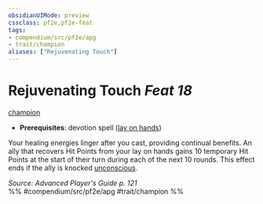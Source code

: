 ```yaml
---
obsidianUIMode: preview
cssclass: pf2e,pf2e-feat
tags:
- compendium/src/pf2e/apg
- trait/champion
aliases: ["Rejuvenating Touch"]
---
```

# Rejuvenating Touch  *Feat 18*  
[champion](../../rules/traits/champion.md)  

- **Prerequisites**: devotion spell ([lay on hands](../spells/lay-on-hands.md))

Your healing energies linger after you cast, providing continual benefits. An ally that recovers Hit Points from your lay on hands gains 10 temporary Hit Points at the start of their turn during each of the next 10 rounds. This effect ends if the ally is knocked [unconscious](../../rules/conditions.md#Unconscious).

*Source: Advanced Player's Guide p. 121*  
%% #compendium/src/pf2e/apg #trait/champion %%